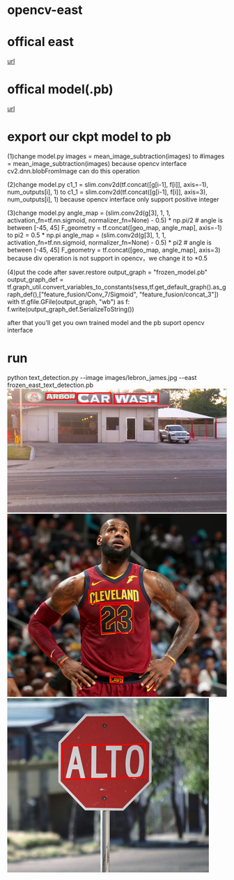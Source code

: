 # opencv-east

# offical east
[url](https://github.com/argman/EAST)
# offical model(.pb)
[url](https://www.dropbox.com/s/r2ingd0l3zt8hxs/frozen_east_text_detection.tar.gz)

# export our ckpt model to pb
(1)change model.py
    images = mean_image_subtraction(images)
to 
    #images = mean_image_subtraction(images)
because opencv interface  cv2.dnn.blobFromImage can do this operation

(2)change model.py
    c1_1 = slim.conv2d(tf.concat([g[i-1], f[i]], axis=-1), num_outputs[i], 1)
to
    c1_1 = slim.conv2d(tf.concat([g[i-1], f[i]], axis=3), num_outputs[i], 1)
because opencv interface only support positive integer

(3)change model.py
    angle_map = (slim.conv2d(g[3], 1, 1, activation_fn=tf.nn.sigmoid, normalizer_fn=None) - 0.5) * np.pi/2 # angle is between [-45, 45]
    F_geometry = tf.concat([geo_map, angle_map], axis=-1)
to
    pi2 = 0.5 * np.pi
    angle_map = (slim.conv2d(g[3], 1, 1, activation_fn=tf.nn.sigmoid, normalizer_fn=None) - 0.5) * pi2 # angle is between [-45, 45]
    F_geometry = tf.concat([geo_map, angle_map], axis=3)
because div operation is not support in opencv，we change it to *0.5

(4)put the code after saver.restore
    output_graph = "frozen_model.pb"
    output_graph_def = tf.graph_util.convert_variables_to_constants(sess,tf.get_default_graph().as_graph_def(),["feature_fusion/Conv_7/Sigmoid", "feature_fusion/concat_3"])
    with tf.gfile.GFile(output_graph, "wb") as f:
        f.write(output_graph_def.SerializeToString())

after that you’ll get you own trained model and the pb suport opencv interface

# run
  python text_detection.py --image images/lebron_james.jpg --east frozen_east_text_detection.pb
![image]( ./results/car_wash.png)
![image]( ./results/lebron_james.png)
![image]( ./results/sign.png)